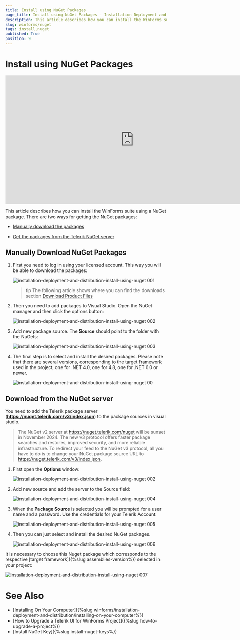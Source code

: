 ```yaml
---
title: Install using NuGet Packages
page_title: Install using NuGet Packages - Installation Deployment and Distribution
description: This article describes how you can install the WinForms suite using a NuGet package.   
slug: winforms/nuget
tags: install,nuget
published: True
position: 9
---
```


# Install using NuGet Packages

<iframe width="800" height="400" src="https://www.youtube.com/embed/c3m_BLMXNDk" frameborder="0" allow="accelerometer; autoplay; encrypted-media; gyroscope; picture-in-picture" allowfullscreen></iframe>

This article describes how you can install the WinForms suite using a NuGet package. There are two ways for getting the NuGet packages:

* [Manually download the packages](#manually-download-nuget-packages)

* [Get the packages from the Telerik NuGet server](#download-from-the-nuget-server)

## Manually Download NuGet Packages

1. First you need to log in using your licensed account. This way you will be able to download the packages:

	![installation-deployment-and-distribution-install-using-nuget 001](images/installation-deployment-and-distribution-install-using-nuget001.png)

	>tip The following article shows where you can find the downloads section [Download Product Files](https://docs.telerik.com/devtools/winforms/installation-and-upgrades/download-product-files)
	
1. Then you need to add packages to Visual Studio. Open the NuGet manager and then click the options button:
	
	![installation-deployment-and-distribution-install-using-nuget 002](images/installation-deployment-and-distribution-install-using-nuget002.png)

1. Add new package source. The __Source__ should point to the folder with the NuGets:
	
	![installation-deployment-and-distribution-install-using-nuget 003](images/installation-deployment-and-distribution-install-using-nuget003.png)

1. The final step is to select and install the desired packages. Please note that there are several versions, corresponding to the target framework used in the project, one for .NET 4.0, one for 4.8, one for .NET 6.0 or newer. 

	![installation-deployment-and-distribution-install-using-nuget 00](images/installation-deployment-and-distribution-install-using-nuget008.png)

## Download from the NuGet server

You need to add the Telerik package server (**https://nuget.telerik.com/v3/index.json**) to the package sources in visual studio.

> The NuGet v2 server at https://nuget.telerik.com/nuget will be sunset in November 2024. The new v3 protocol offers faster package searches and restores, improved security, and more reliable infrastructure. To redirect your feed to the NuGet v3 protocol, all you have to do is to change your NuGet package source URL to https://nuget.telerik.com/v3/index.json.

1. First open the __Options__ window: 

	![installation-deployment-and-distribution-install-using-nuget 002](images/installation-deployment-and-distribution-install-using-nuget002.png)

1. Add new source and add the server to the Source field:

	![installation-deployment-and-distribution-install-using-nuget 004](images/installation-deployment-and-distribution-install-using-nuget004.png)

1. When the __Package Source__ is selected you will be prompted for a user name and a password. Use the credentials for your Telerik Account:

	![installation-deployment-and-distribution-install-using-nuget 005](images/installation-deployment-and-distribution-install-using-nuget005.png)

1. Then you can just select and install the desired NuGet packages.

    ![installation-deployment-and-distribution-install-using-nuget 006](images/installation-deployment-and-distribution-install-using-nuget006.png)

It is necessary to choose this Nuget package which corresponds to the respective [target framework]({%slug assemblies-version%}) selected in your project:

   ![installation-deployment-and-distribution-install-using-nuget 007](images/installation-deployment-and-distribution-install-using-nuget007.png)

# See Also

* [Installing On Your Computer]({%slug winforms/installation-deployment-and-distribution/installing-on-your-computer%})
* [How to Upgrade a Telerik UI for WinForms Project]({%slug how-to-upgrade-a-project%})
* [Install NuGet Key]({%slug install-nuget-keys%})
